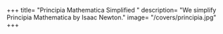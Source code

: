 +++
title= "Principia Mathematica Simplified "
description= "We simplify Principia Mathematica by Isaac Newton."
image= "/covers/principia.jpg"
+++
